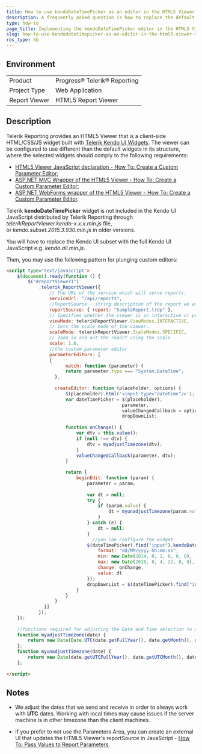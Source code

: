 ```yaml
---
title: How to use kendoDateTimePicker as an editor in the HTML5 Viewer's Parameters Area
description: A frequently asked question is how to replace the default kendoDatePicker with kendoDateTimePicker widget.
type: how-to
page_title: Implementing the kendoDateTimePicker editor in the HTML5 Viewer's Parameters Area
slug: how-to-use-kendodatetimepicker-as-an-editor-in-the-html5-viewer-s-parameters-area
res_type: kb
---
```


## Environment
<table>
	<tbody>
		<tr>
			<td>Product</td>
			<td>Progress® Telerik® Reporting</td>
		</tr>
        <tr>
			<td>Project Type</td>
			<td>Web Application</td>
		</tr>
        <tr>
			<td>Report Viewer</td>
			<td>HTML5 Report Viewer</td>
		</tr>
	</tbody>
</table>

  
## Description  

Telerik Reporting provides an HTML5 Viewer that is a client-side HTML/CSS/JS widget built with [Telerik Kendo UI Widgets](../html5-report-viewer-widget-requirements). The viewer can be configured to use different than the default widgets in its structure, where the selected widgets should comply to the following requirements: 

- [HTML5 Viewer JavaScript declaration - How To: Create a Custom Parameter Editor](../html5-report-viewer-howto-custom-parameter-editor);
- [ASP.NET MVC Wrapper of the HTML5 Viewer - How To: Create a Custom Parameter Editor](../html5-mvc-report-viewer-customizing-custom-parameters-editor);
- [ASP.NET WebForms wrapper of the HTML5 Viewer - How To: Create a Custom Parameter Editor](../html5-webforms-report-viewer-customizing-custom-parameter-editor).


Telerik **kendoDateTimePicker** widget is not included in the Kendo UI JavaScript distributed by Telerik Reporting through *telerikReportViewer.kendo-x.x.x.min.js* file, or *kendo.subset.2015.3.930.min.js* in older versions. 

You will have to replace the Kendo UI subset with the full Kendo UI JavaScript e.g. *kendo.all.min.js*.  
  
Then, you may use the following pattern for plunging custom editors:  

```html
<script type="text/javascript">
    $(document).ready(function () {
        $("#reportViewer1")
            .telerik_ReportViewer({
                // The URL of the service which will serve reports.
                serviceUrl: "/api/reports",
                //ReportSource - string description of the report we want from the server
                reportSource: { report: "SampleReport.trdp" },
                // Specifies whether the viewer is in interactive or print preview mode.
                viewMode: telerikReportViewer.ViewModes.INTERACTIVE,
                // Sets the scale mode of the viewer.
                scaleMode: telerikReportViewer.ScaleModes.SPECIFIC,
                // Zoom in and out the report using the scale
                scale: 1.0,
                //the custom parameter editor
                parameterEditors: [
                {
                      match: function (parameter) {
                      return parameter.type === "System.DateTime";
                  },
 
                  createEditor: function (placeholder, options) {
                      $(placeholder).html('<input type="datetime"/>');
                      var dateTimePicker = $(placeholder),
                                           parameter,
                                           valueChangedCallback = options.parameterChanged,
                                           dropDownList;
 
                      function onChange() {
                          var dtv = this.value();
                          if (null !== dtv) {
                              dtv = myadjustTimezone(dtv);
                          }
                          valueChangedCallback(parameter, dtv);
                      }
 
                      return {
                          beginEdit: function (param) {
                              parameter = param;
 
                              var dt = null;
                              try {
                                  if (param.value) {
                                      dt = myunadjustTimezone(param.value);
                                  }
                              } catch (e) {
                                  dt = null;
                              }
                                //you can configure the widget
                              $(dateTimePicker).find("input").kendoDateTimePicker({
                                  format: "dd/MM/yyyy hh:mm:ss",
                                  min: new Date(2014, 0, 1, 8, 0, 0),
                                  max: new Date(2018, 0, 4, 22, 0, 0),
                                  change: onChange,
                                  value: dt
                              });
                              dropDownList = $(dateTimePicker).find("input").data("kendoDateTimePicker");
                          }
                      }
                  }
              }]
            });
    });
 
    //functions required for adjusting the Date and Time selection to avoid sending and receiving dates, which are not in UTC
    function myadjustTimezone(date) {
        return new Date(Date.UTC(date.getFullYear(), date.getMonth(), date.getDate(), date.getHours(), date.getMinutes(), date.getSeconds(), date.getMilliseconds()));
    };
    function myunadjustTimezone(date) {
        return new Date(date.getUTCFullYear(), date.getUTCMonth(), date.getUTCDate(), date.getUTCHours(), date.getUTCMinutes(), date.getUTCSeconds(), date.getUTCMilliseconds());
    };
 
</script>
```
## Notes

- We adjust the dates that we send and receive in order to always work with **UTC** dates. Working with local times may cause issues if the server machine is in other timezone than the client machines.  
  
- If you prefer to not use the Parameters Area, you can create an external UI that updates the HTML5 Viewer's reportSource in JavaScript - [How To: Pass Values to Report Parameters](../html5-report-viewer-howto-custom-parameters).

